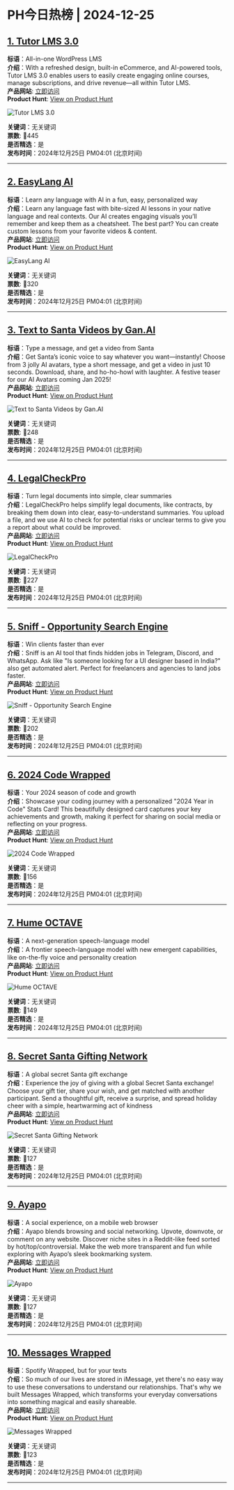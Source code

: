# PH今日热榜 | 2024-12-25

## [1. Tutor LMS 3.0](https://www.producthunt.com/posts/tutor-lms-3-0?utm_campaign=producthunt-api&utm_medium=api-v2&utm_source=Application%3A+linewalker+%28ID%3A+135281%29)  
**标语**：All-in-one WordPress LMS  
**介绍**：With a refreshed design, built-in eCommerce, and AI-powered tools, Tutor LMS 3.0 enables users to easily create engaging online courses, manage subscriptions, and drive revenue—all within Tutor LMS.  
**产品网站**: [立即访问](https://www.producthunt.com/r/Z5Y744UGHV3FBA?utm_campaign=producthunt-api&utm_medium=api-v2&utm_source=Application%3A+linewalker+%28ID%3A+135281%29)  
**Product Hunt**: [View on Product Hunt](https://www.producthunt.com/posts/tutor-lms-3-0?utm_campaign=producthunt-api&utm_medium=api-v2&utm_source=Application%3A+linewalker+%28ID%3A+135281%29)  

![Tutor LMS 3.0](https://ph-files.imgix.net/8dcc4cb3-0164-4cb0-96f6-2129a98fe81d.jpeg?auto=format&fit=crop&frame=1&h=512&w=1024)  

**关键词**：无关键词  
**票数**: 🔺445  
**是否精选**：是  
**发布时间**：2024年12月25日 PM04:01 (北京时间)  

---

## [2. EasyLang AI](https://www.producthunt.com/posts/easylang-ai?utm_campaign=producthunt-api&utm_medium=api-v2&utm_source=Application%3A+linewalker+%28ID%3A+135281%29)  
**标语**：Learn any language with AI in a fun, easy, personalized way  
**介绍**：Learn any language fast with bite-sized AI lessons in your native language and real contexts. Our AI creates engaging visuals you’ll remember and keep them as a cheatsheet. The best part? You can create custom lessons from your favorite videos & content.  
**产品网站**: [立即访问](https://www.producthunt.com/r/4A7GX64K6ZHRL3?utm_campaign=producthunt-api&utm_medium=api-v2&utm_source=Application%3A+linewalker+%28ID%3A+135281%29)  
**Product Hunt**: [View on Product Hunt](https://www.producthunt.com/posts/easylang-ai?utm_campaign=producthunt-api&utm_medium=api-v2&utm_source=Application%3A+linewalker+%28ID%3A+135281%29)  

![EasyLang AI](https://ph-files.imgix.net/b44df379-f302-40b5-a380-d4b3bd48d0c3.png?auto=format&fit=crop&frame=1&h=512&w=1024)  

**关键词**：无关键词  
**票数**: 🔺320  
**是否精选**：是  
**发布时间**：2024年12月25日 PM04:01 (北京时间)  

---

## [3. Text to Santa Videos by Gan.AI](https://www.producthunt.com/posts/text-to-santa-videos-by-gan-ai?utm_campaign=producthunt-api&utm_medium=api-v2&utm_source=Application%3A+linewalker+%28ID%3A+135281%29)  
**标语**：Type a message, and get a video from Santa  
**介绍**：Get Santa’s iconic voice to say whatever you want—instantly! Choose from 3 jolly AI avatars, type a short message, and get a video in just 10 seconds. Download, share, and ho-ho-howl with laughter. A festive teaser for our AI Avatars coming Jan 2025!  
**产品网站**: [立即访问](https://www.producthunt.com/r/P75YCONHTLQGWU?utm_campaign=producthunt-api&utm_medium=api-v2&utm_source=Application%3A+linewalker+%28ID%3A+135281%29)  
**Product Hunt**: [View on Product Hunt](https://www.producthunt.com/posts/text-to-santa-videos-by-gan-ai?utm_campaign=producthunt-api&utm_medium=api-v2&utm_source=Application%3A+linewalker+%28ID%3A+135281%29)  

![Text to Santa Videos by Gan.AI](https://ph-files.imgix.net/6677fb0e-6e64-49e7-bec3-ead5be0cf378.png?auto=format&fit=crop&frame=1&h=512&w=1024)  

**关键词**：无关键词  
**票数**: 🔺248  
**是否精选**：是  
**发布时间**：2024年12月25日 PM04:01 (北京时间)  

---

## [4. LegalCheckPro](https://www.producthunt.com/posts/legalcheckpro?utm_campaign=producthunt-api&utm_medium=api-v2&utm_source=Application%3A+linewalker+%28ID%3A+135281%29)  
**标语**：Turn legal documents into simple, clear summaries  
**介绍**：LegalCheckPro helps simplify legal documents, like contracts, by breaking them down into clear, easy-to-understand summaries. You upload a file, and we use AI to check for potential risks or unclear terms to give you a report about what could be improved.  
**产品网站**: [立即访问](https://www.producthunt.com/r/VQAS3L65BI7S7A?utm_campaign=producthunt-api&utm_medium=api-v2&utm_source=Application%3A+linewalker+%28ID%3A+135281%29)  
**Product Hunt**: [View on Product Hunt](https://www.producthunt.com/posts/legalcheckpro?utm_campaign=producthunt-api&utm_medium=api-v2&utm_source=Application%3A+linewalker+%28ID%3A+135281%29)  

![LegalCheckPro](https://ph-files.imgix.net/3a86ed6c-aea6-4934-b949-c732dc48fa65.png?auto=format&fit=crop&frame=1&h=512&w=1024)  

**关键词**：无关键词  
**票数**: 🔺227  
**是否精选**：是  
**发布时间**：2024年12月25日 PM04:01 (北京时间)  

---

## [5. Sniff - Opportunity Search Engine](https://www.producthunt.com/posts/sniff-opportunity-search-engine?utm_campaign=producthunt-api&utm_medium=api-v2&utm_source=Application%3A+linewalker+%28ID%3A+135281%29)  
**标语**：Win clients faster than ever  
**介绍**：Sniff is an AI tool that finds hidden jobs in Telegram, Discord, and WhatsApp. Ask like "Is someone looking for a UI designer based in India?" also get automated alert. Perfect for freelancers and agencies to land jobs faster.  
**产品网站**: [立即访问](https://www.producthunt.com/r/VOWRXD4GEHA5E2?utm_campaign=producthunt-api&utm_medium=api-v2&utm_source=Application%3A+linewalker+%28ID%3A+135281%29)  
**Product Hunt**: [View on Product Hunt](https://www.producthunt.com/posts/sniff-opportunity-search-engine?utm_campaign=producthunt-api&utm_medium=api-v2&utm_source=Application%3A+linewalker+%28ID%3A+135281%29)  

![Sniff - Opportunity Search Engine](https://ph-files.imgix.net/9a0439cf-eb29-4135-ac48-2cb1e987accb.png?auto=format&fit=crop&frame=1&h=512&w=1024)  

**关键词**：无关键词  
**票数**: 🔺202  
**是否精选**：是  
**发布时间**：2024年12月25日 PM04:01 (北京时间)  

---

## [6. 2024 Code Wrapped](https://www.producthunt.com/posts/2024-code-wrapped?utm_campaign=producthunt-api&utm_medium=api-v2&utm_source=Application%3A+linewalker+%28ID%3A+135281%29)  
**标语**：Your 2024 season of code and growth  
**介绍**：Showcase your coding journey with a personalized "2024 Year in Code" Stats Card! This beautifully designed card captures your key achievements and growth, making it perfect for sharing on social media or reflecting on your progress.  
**产品网站**: [立即访问](https://www.producthunt.com/r/673W23VGIZWT3Q?utm_campaign=producthunt-api&utm_medium=api-v2&utm_source=Application%3A+linewalker+%28ID%3A+135281%29)  
**Product Hunt**: [View on Product Hunt](https://www.producthunt.com/posts/2024-code-wrapped?utm_campaign=producthunt-api&utm_medium=api-v2&utm_source=Application%3A+linewalker+%28ID%3A+135281%29)  

![2024 Code Wrapped](https://ph-files.imgix.net/51fe6f00-b2af-4ab1-b2bf-6c1d0942d45f.png?auto=format&fit=crop&frame=1&h=512&w=1024)  

**关键词**：无关键词  
**票数**: 🔺156  
**是否精选**：是  
**发布时间**：2024年12月25日 PM04:01 (北京时间)  

---

## [7. Hume OCTAVE ](https://www.producthunt.com/posts/hume-octave?utm_campaign=producthunt-api&utm_medium=api-v2&utm_source=Application%3A+linewalker+%28ID%3A+135281%29)  
**标语**：A next-generation speech-language model  
**介绍**：A frontier speech-language model with new emergent capabilities, like on-the-fly voice and personality creation  
**产品网站**: [立即访问](https://www.producthunt.com/r/OUQZCEAWE7YH6S?utm_campaign=producthunt-api&utm_medium=api-v2&utm_source=Application%3A+linewalker+%28ID%3A+135281%29)  
**Product Hunt**: [View on Product Hunt](https://www.producthunt.com/posts/hume-octave?utm_campaign=producthunt-api&utm_medium=api-v2&utm_source=Application%3A+linewalker+%28ID%3A+135281%29)  

![Hume OCTAVE ](https://ph-files.imgix.net/0a40ae04-fd29-44eb-843a-22468c274b17.png?auto=format&fit=crop&frame=1&h=512&w=1024)  

**关键词**：无关键词  
**票数**: 🔺149  
**是否精选**：是  
**发布时间**：2024年12月25日 PM04:01 (北京时间)  

---

## [8. Secret Santa Gifting Network](https://www.producthunt.com/posts/secret-santa-gifting-network?utm_campaign=producthunt-api&utm_medium=api-v2&utm_source=Application%3A+linewalker+%28ID%3A+135281%29)  
**标语**：A global secret Santa gift exchange  
**介绍**：Experience the joy of giving with a global Secret Santa exchange! Choose your gift tier, share your wish, and get matched with another participant. Send a thoughtful gift, receive a surprise, and spread holiday cheer with a simple, heartwarming act of kindness  
**产品网站**: [立即访问](https://www.producthunt.com/r/GZV32KQWSECDRV?utm_campaign=producthunt-api&utm_medium=api-v2&utm_source=Application%3A+linewalker+%28ID%3A+135281%29)  
**Product Hunt**: [View on Product Hunt](https://www.producthunt.com/posts/secret-santa-gifting-network?utm_campaign=producthunt-api&utm_medium=api-v2&utm_source=Application%3A+linewalker+%28ID%3A+135281%29)  

![Secret Santa Gifting Network](https://ph-files.imgix.net/e947c937-2941-447a-b46a-51ea254f21fd.png?auto=format&fit=crop&frame=1&h=512&w=1024)  

**关键词**：无关键词  
**票数**: 🔺127  
**是否精选**：是  
**发布时间**：2024年12月25日 PM04:01 (北京时间)  

---

## [9. Ayapo](https://www.producthunt.com/posts/ayapo?utm_campaign=producthunt-api&utm_medium=api-v2&utm_source=Application%3A+linewalker+%28ID%3A+135281%29)  
**标语**：A social experience, on a mobile web browser  
**介绍**：Ayapo blends browsing and social networking. Upvote, downvote, or comment on any website. Discover niche sites in a Reddit-like feed sorted by hot/top/controversial. Make the web more transparent and fun while exploring with Ayapo’s sleek bookmarking system.  
**产品网站**: [立即访问](https://www.producthunt.com/r/2K3W4MA7BKAY2V?utm_campaign=producthunt-api&utm_medium=api-v2&utm_source=Application%3A+linewalker+%28ID%3A+135281%29)  
**Product Hunt**: [View on Product Hunt](https://www.producthunt.com/posts/ayapo?utm_campaign=producthunt-api&utm_medium=api-v2&utm_source=Application%3A+linewalker+%28ID%3A+135281%29)  

![Ayapo](https://ph-files.imgix.net/359d1e63-c784-4ca8-9de9-ac7185fb07d9.png?auto=format&fit=crop&frame=1&h=512&w=1024)  

**关键词**：无关键词  
**票数**: 🔺127  
**是否精选**：是  
**发布时间**：2024年12月25日 PM04:01 (北京时间)  

---

## [10. Messages Wrapped](https://www.producthunt.com/posts/messages-wrapped?utm_campaign=producthunt-api&utm_medium=api-v2&utm_source=Application%3A+linewalker+%28ID%3A+135281%29)  
**标语**：Spotify Wrapped, but for your texts  
**介绍**：So much of our lives are stored in iMessage, yet there's no easy way to use these conversations to understand our relationships. That's why we built Messages Wrapped, which transforms your everyday conversations into something magical and easily shareable.  
**产品网站**: [立即访问](https://www.producthunt.com/r/LEUHU66JUPCK6Z?utm_campaign=producthunt-api&utm_medium=api-v2&utm_source=Application%3A+linewalker+%28ID%3A+135281%29)  
**Product Hunt**: [View on Product Hunt](https://www.producthunt.com/posts/messages-wrapped?utm_campaign=producthunt-api&utm_medium=api-v2&utm_source=Application%3A+linewalker+%28ID%3A+135281%29)  

![Messages Wrapped](https://ph-files.imgix.net/3c693966-b3e0-431f-b2e9-fbbd73ae80e7.png?auto=format&fit=crop&frame=1&h=512&w=1024)  

**关键词**：无关键词  
**票数**: 🔺123  
**是否精选**：是  
**发布时间**：2024年12月25日 PM04:01 (北京时间)  

---

